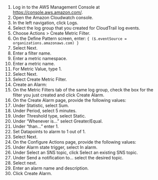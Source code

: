 1. Log in to the AWS Management Console at https://console.aws.amazon.com/.
2. Open the Amazon Cloudwatch console.
3. In the left navigation, click Logs.
4. Select the log group that you created for CloudTrail log events.
5. Choose Actions > Create Metric Filter.
6. On the Define Pattern screen, enter: `{ ($.eventSource = organizations.amazonaws.com) }`
7. Select Next.
8. Enter a filter name.
9. Enter a metric namespace.
10. Enter a metric name.
11. For Metric Value, type 1.
12. Select Next.
13. Select Create Metric Filter.
14. Create an Alarm:
15. On the Metric Filters tab of the same log group, check the box for the filter you just created and click Create Alarm.
16. On the Create Alarm page, provide the following values:
17. Under Statistic, select Sum.
18. Under Period, select 5 minutes.
19. Under Threshold type, select Static.
20. Under “Whenever <filter name> is…” select Greater/Equal.
21. Under “than…” enter 1.
22. Set Datapoints to alarm to 1 out of 1.
23. Select Next.
24. On the Configure Actions page, provide the following values:
25. Under Alarm state trigger, select In alarm.
26. Under Select an SNS topic, click Select an existing SNS topic.
27. Under Send a notification to… select the desired topic.
28. Select next.
29. Enter an alarm name and description.
30. Click Create Alarm.